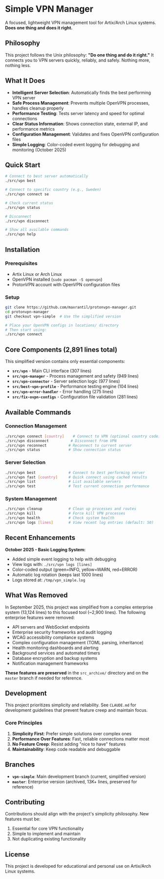 # Simple VPN Manager

A focused, lightweight VPN management tool for Artix/Arch Linux systems. **Does one thing and does it right.**

## Philosophy

This project follows the Unix philosophy: **"Do one thing and do it right."** It connects you to VPN servers quickly, reliably, and safely. Nothing more, nothing less.

## What It Does

- **Intelligent Server Selection**: Automatically finds the best performing VPN server
- **Safe Process Management**: Prevents multiple OpenVPN processes, handles cleanup properly
- **Performance Testing**: Tests server latency and speed for optimal connections
- **Clear Status Information**: Shows connection state, external IP, and performance metrics
- **Configuration Management**: Validates and fixes OpenVPN configuration files
- **Simple Logging**: Color-coded event logging for debugging and monitoring (October 2025)

## Quick Start

```bash
# Connect to best server automatically
./src/vpn best

# Connect to specific country (e.g., Sweden)
./src/vpn connect se

# Check current status
./src/vpn status

# Disconnect
./src/vpn disconnect

# Show all available commands
./src/vpn help
```

## Installation

### Prerequisites
- Artix Linux or Arch Linux
- OpenVPN installed (`sudo pacman -S openvpn`)
- ProtonVPN account with OpenVPN configuration files

### Setup
```bash
git clone https://github.com/maxrantil/protonvpn-manager.git
cd protonvpn-manager
git checkout vpn-simple  # Use the simplified version

# Place your OpenVPN configs in locations/ directory
# Then start using:
./src/vpn connect
```

## Core Components (2,891 lines total)

This simplified version contains only essential components:

- **`src/vpn`** - Main CLI interface (307 lines)
- **`src/vpn-manager`** - Process management and safety (949 lines)
- **`src/vpn-connector`** - Server selection logic (977 lines)
- **`src/best-vpn-profile`** - Performance testing engine (104 lines)
- **`src/vpn-error-handler`** - Error handling (275 lines)
- **`src/fix-ovpn-configs`** - Configuration file validation (281 lines)

## Available Commands

### Connection Management
```bash
./src/vpn connect [country]    # Connect to VPN (optional country code)
./src/vpn disconnect          # Disconnect from VPN
./src/vpn reconnect          # Reconnect to current server
./src/vpn status             # Show connection status
```

### Server Selection
```bash
./src/vpn best               # Connect to best performing server
./src/vpn fast [country]     # Quick connect using cached results
./src/vpn list               # List available servers
./src/vpn test               # Test current connection performance
```

### System Management
```bash
./src/vpn cleanup            # Clean up processes and routes
./src/vpn kill               # Force kill VPN processes
./src/vpn health             # Check system health
./src/vpn logs [lines]       # View recent log entries (default: 50)
```

## Recent Enhancements

**October 2025 - Basic Logging System:**
- Added simple event logging to help with debugging
- View logs with: `./src/vpn logs [lines]`
- Color-coded output (green=INFO, yellow=WARN, red=ERROR)
- Automatic log rotation (keeps last 1000 lines)
- Logs stored at: `/tmp/vpn_simple.log`

## What Was Removed

In September 2025, this project was simplified from a complex enterprise system (13,124 lines) to this focused tool (~2,900 lines). The following enterprise features were removed:

- API servers and WebSocket endpoints
- Enterprise security frameworks and audit logging
- WCAG accessibility compliance systems
- Complex configuration management (TOML parsing, inheritance)
- Health monitoring dashboards and alerting
- Background services and automated timers
- Database encryption and backup systems
- Notification management frameworks

**These features are preserved** in the `src_archive/` directory and on the `master` branch if needed for reference.

## Development

This project prioritizes simplicity and reliability. See `CLAUDE.md` for development guidelines that prevent feature creep and maintain focus.

### Core Principles
1. **Simplicity First**: Prefer simple solutions over complex ones
2. **Performance Over Features**: Fast, reliable connections matter most
3. **No Feature Creep**: Resist adding "nice to have" features
4. **Maintainability**: Keep code readable and debuggable

## Branches

- **`vpn-simple`**: Main development branch (current, simplified version)
- **`master`**: Enterprise version (archived, 13K+ lines, preserved for reference)

## Contributing

Contributions should align with the project's simplicity philosophy. New features must be:
1. Essential for core VPN functionality
2. Simple to implement and maintain
3. Not duplicating existing functionality

## License

This project is developed for educational and personal use on Artix/Arch Linux systems.
